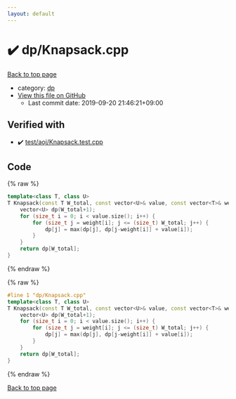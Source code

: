 ```yaml
---
layout: default
---
```


<!-- mathjax config similar to math.stackexchange -->
<script type="text/javascript" async
  src="https://cdnjs.cloudflare.com/ajax/libs/mathjax/2.7.5/MathJax.js?config=TeX-MML-AM_CHTML">
</script>
<script type="text/x-mathjax-config">
  MathJax.Hub.Config({
    TeX: { equationNumbers: { autoNumber: "AMS" }},
    tex2jax: {
      inlineMath: [ ['$','$'] ],
      processEscapes: true
    },
    "HTML-CSS": { matchFontHeight: false },
    displayAlign: "left",
    displayIndent: "2em"
  });
</script>

<script type="text/javascript" src="https://cdnjs.cloudflare.com/ajax/libs/jquery/3.4.1/jquery.min.js"></script>
<script src="https://cdn.jsdelivr.net/npm/jquery-balloon-js@1.1.2/jquery.balloon.min.js" integrity="sha256-ZEYs9VrgAeNuPvs15E39OsyOJaIkXEEt10fzxJ20+2I=" crossorigin="anonymous"></script>
<script type="text/javascript" src="../../assets/js/copy-button.js"></script>
<link rel="stylesheet" href="../../assets/css/copy-button.css" />


# :heavy_check_mark: dp/Knapsack.cpp

<a href="../../index.html">Back to top page</a>

* category: <a href="../../index.html#95687afb5d9a2a9fa39038f991640b0c">dp</a>
* <a href="{{ site.github.repository_url }}/blob/master/dp/Knapsack.cpp">View this file on GitHub</a>
    - Last commit date: 2019-09-20 21:46:21+09:00




## Verified with

* :heavy_check_mark: <a href="../../verify/test/aoj/Knapsack.test.cpp.html">test/aoj/Knapsack.test.cpp</a>


## Code

<a id="unbundled"></a>
{% raw %}
```cpp
template<class T, class U>
T Knapsack(const T W_total, const vector<U>& value, const vector<T>& weight) {
	vector<U> dp(W_total+1);
	for (size_t i = 0; i < value.size(); i++) {
		for (size_t j = weight[i]; j <= (size_t) W_total; j++) {
			dp[j] = max(dp[j], dp[j-weight[i]] + value[i]);
		}
	}
	return dp[W_total];
}
```
{% endraw %}

<a id="bundled"></a>
{% raw %}
```cpp
#line 1 "dp/Knapsack.cpp"
template<class T, class U>
T Knapsack(const T W_total, const vector<U>& value, const vector<T>& weight) {
	vector<U> dp(W_total+1);
	for (size_t i = 0; i < value.size(); i++) {
		for (size_t j = weight[i]; j <= (size_t) W_total; j++) {
			dp[j] = max(dp[j], dp[j-weight[i]] + value[i]);
		}
	}
	return dp[W_total];
}

```
{% endraw %}

<a href="../../index.html">Back to top page</a>

